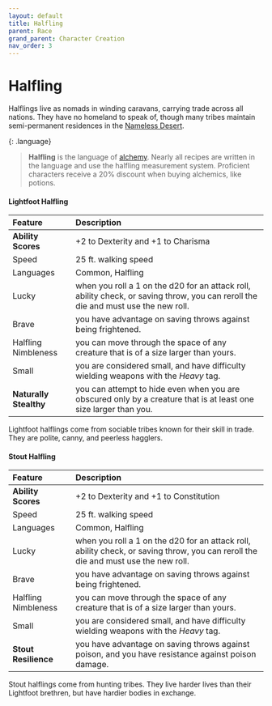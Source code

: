```yaml
---
layout: default
title: Halfling
parent: Race
grand_parent: Character Creation
nav_order: 3
---
```


# Halfling

Halflings live as nomads in winding caravans, carrying trade across all nations. They have no homeland to speak of, though many tribes maintain semi-permanent residences in the [Nameless Desert](../../lore/nameless_desert).

{: .language}
> **Halfling** is the language of [alchemy](../../gear/alchemics). Nearly all recipes are written in the language and use the halfling measurement system. Proficient characters receive a 20% discount when buying alchemics, like potions.

#### Lightfoot Halfling

| Feature                | Description                                                                                                                        |
| :--------------------- | :--------------------------------------------------------------------------------------------------------------------------------- |
| **Ability Scores**     | +2 to Dexterity and +1 to Charisma                                                                                                 |
| Speed                  | 25 ft. walking speed                                                                                                               |
| Languages              | Common, Halfling                                                                                                                   |
| Lucky                  | when you roll a 1 on the d20 for an attack roll, ability check, or saving throw, you can reroll the die and must use the new roll. |
| Brave                  | you have advantage on saving throws against being frightened.                                                                      |
| Halfling Nimbleness    | you can move through the space of any creature that is of a size larger than yours.                                                |
| Small                  | you are considered small, and have difficulty wielding weapons with the _Heavy_ tag.                                               |
| **Naturally Stealthy** | you can attempt to hide even when you are obscured only by a creature that is at least one size larger than you.                   |


Lightfoot halflings come from sociable tribes known for their skill in trade. They are polite, canny, and peerless hagglers.

#### Stout Halfling

| Feature              | Description                                                                                                                        |
| :------------------- | :--------------------------------------------------------------------------------------------------------------------------------- |
| **Ability Scores**   | +2 to Dexterity and +1 to Constitution                                                                                             |
| Speed                | 25 ft. walking speed                                                                                                               |
| Languages            | Common, Halfling                                                                                                                   |
| Lucky                | when you roll a 1 on the d20 for an attack roll, ability check, or saving throw, you can reroll the die and must use the new roll. |
| Brave                | you have advantage on saving throws against being frightened.                                                                      |
| Halfling Nimbleness  | you can move through the space of any creature that is of a size larger than yours.                                                |
| Small                | you are considered small, and have difficulty wielding weapons with the _Heavy_ tag.                                               |
| **Stout Resilience** | you have advantage on saving throws against poison, and you have resistance against poison damage.                                 |

Stout halflings come from hunting tribes. They live harder lives than their Lightfoot brethren, but have hardier bodies in exchange. 
